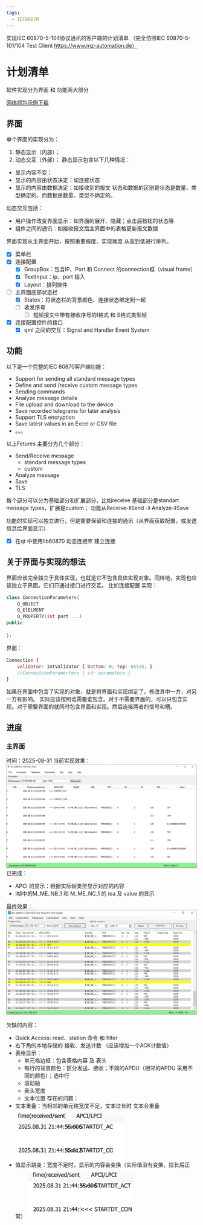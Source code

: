 ```yaml
---
tags:
  - IEC60870
---
```

实现IEC 60870-5-104协议通讯的客户端的计划清单
（完全仿照IEC 60870-5-101/104 Test Client https://www.mz-automation.de）
<!-- more -->
# 计划清单
 软件实现分为界面 和 功能两大部分

[网络抓包示例下载](https://wiki.wireshark.org/samplecaptures#iec-60870-5-104)

## 界面

单个界面的实现分为：
1. 静态显示（内部）；
2. 动态交互（外部）；
静态显示包含以下几种情况：
- 显示内容不变；
- 显示的内容由状态决定：如连接状态
- 显示的内容由数据决定：如接收到的报文
状态和数据的区别是状态是数量、类型确定的，而数据是数量、类型不确定的。

动态交互包括：
- 用户操作改变界面显示：如界面的展开、隐藏；点击后按钮的状态等
- 组件之间的通讯：如接收报文后主界面中的表格更新报文数据

界面实现从主界面开始，按照重要程度、实现难度 从高到低进行排列。
- [x] 菜单栏
- [x] 连接配置
	- [x] GroupBox：包含IP、Port 和 Connect 的connection框（visual frame）
	- [x] TextInput：ip、port 输入
	- [x] Layout：排列控件
- [ ] 主界面底部状态栏
	- [x] States：将状态栏的背景颜色、连接状态绑定到一起
	- [ ] 收发序号
		- [ ] 短帧报文中带有接收序号的I格式 和 S格式类型帧
- [x] 连接配置控件的接口
	- [x] qml 之间的交互：Signal and Handler Event System

## 功能
以下是一个完整的IEC 60870客户端功能：
- Support for sending all standard message types
- Define and send /receive custom message types
- Sending commands
- Analyze message details
- File upload and download to the device
- Save recorded telegrams for later analysis
- Support TLS encryption
- Save latest values in an Excel or CSV file
- 。。。

以上Fetures 主要分为几个部分：
- Send/Receive message 
	- standard message types 
	- custom 
- Analyze message
- Save
- TLS

每个部分可以分为基础部分和扩展部分，比如receive 基础部分是standart message types，扩展是custom；
功能从Receive-》Send -》 Analyze-》Save

功能的实现可以独立进行，但是需要保留和连接的通讯（从界面获取配置，或发送信息给界面显示）


- [x] 在qt 中使用lib60870 动态连接库 建立连接
	

## 关于界面与实现的想法
界面应该完全独立于具体实现，也就是它不包含具体实现对象。同样地，实现也应该独立于界面。它们只通过接口进行交互。
比如连接配置
实现：
``` cpp
class ConnectionParameters{
	Q_OBJECT
	Q_ElELMENT
	Q_PROPERTY(int port ...)
public:
	
};
```
界面：
``` js
Connection {
	validator: IntValidator { bottom: 0; top: 65535; }
	//ConnectionParamerters { id: parameters }
}
```
如果在界面中包含了实现的对象，就是将界面和实现绑定了。修改其中一方，对另一方有影响。
实际应该按照谁需要谁包含。对于不需要界面的，可以只包含实现。对于需要界面的就同时包含界面和实现。然后连接两者的信号和槽。


## 进度
### 主界面
时间：2025-08-31
当前实现效果：
![](./attachments/计划清单.webp)
已完成：
- APCI 的显示：根据实际帧类型显示对应的内容
- I帧中的M_ME_NB_1 和 M_ME_NC_1 的 ioa 及 value 的显示

最终效果：
![](./attachments/计划清单-1.webp)

欠缺的内容：
- Quick Access:  read、station 命令 和 filter
- 右下角的本地存储的 接收、发送计数 （应该增加一个ACK计数值）
- 表格显示：
	- 单元格边框：包含表格内容 及 表头
	- 每行的背景颜色：区分发送、接收；不同的APDU（相邻的APDU 采用不同的颜色）；选中行
	- 滚动轴
	- 表头宽度
	- 文本位置
存在的问题：
- 文本重叠：当相邻的单元格宽度不足，文本过长时 文本会重叠
![](./attachments/计划清单-2.webp)
- 值显示跳变：宽度不足时，显示的内容会变换（实际值没有变换，拉长后正常）
![](attachments/显示内容跳变.gif)

